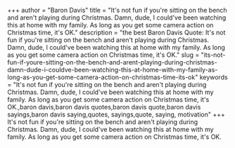 +++
author = "Baron Davis"
title = "It's not fun if you're sitting on the bench and aren't playing during Christmas. Damn, dude, I could've been watching this at home with my family. As long as you get some camera action on Christmas time, it's OK."
description = "the best Baron Davis Quote: It's not fun if you're sitting on the bench and aren't playing during Christmas. Damn, dude, I could've been watching this at home with my family. As long as you get some camera action on Christmas time, it's OK."
slug = "its-not-fun-if-youre-sitting-on-the-bench-and-arent-playing-during-christmas-damn-dude-i-couldve-been-watching-this-at-home-with-my-family-as-long-as-you-get-some-camera-action-on-christmas-time-its-ok"
keywords = "It's not fun if you're sitting on the bench and aren't playing during Christmas. Damn, dude, I could've been watching this at home with my family. As long as you get some camera action on Christmas time, it's OK.,baron davis,baron davis quotes,baron davis quote,baron davis sayings,baron davis saying,quotes, sayings,quote, saying, motivation"
+++
It's not fun if you're sitting on the bench and aren't playing during Christmas. Damn, dude, I could've been watching this at home with my family. As long as you get some camera action on Christmas time, it's OK.
